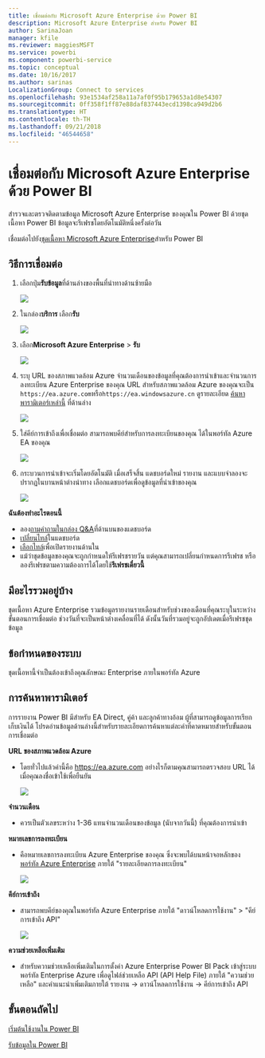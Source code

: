 ```yaml
---
title: เชื่อมต่อกับ Microsoft Azure Enterprise ด้วย Power BI
description: Microsoft Azure Enterprise สำหรับ Power BI
author: SarinaJoan
manager: kfile
ms.reviewer: maggiesMSFT
ms.service: powerbi
ms.component: powerbi-service
ms.topic: conceptual
ms.date: 10/16/2017
ms.author: sarinas
LocalizationGroup: Connect to services
ms.openlocfilehash: 93e1534af258a11a7af0f95b179653a1d8e54307
ms.sourcegitcommit: 0ff358f1ff87e88daf837443ecd1398ca949d2b6
ms.translationtype: HT
ms.contentlocale: th-TH
ms.lasthandoff: 09/21/2018
ms.locfileid: "46544658"
---
```

# <a name="connect-to-microsoft-azure-enterprise-with-power-bi"></a>เชื่อมต่อกับ Microsoft Azure Enterprise ด้วย Power BI
สำรวจและตรวจติดตามข้อมูล Microsoft Azure Enterprise ของคุณใน Power BI ด้วยชุดเนื้อหา Power BI ข้อมูลจะรีเฟรชโดยอัตโนมัติหนึ่งครั้งต่อวัน

เชื่อมต่อไปยัง[ชุดเนื้อหา Microsoft Azure Enterprise](https://app.powerbi.com/getdata/services/azure-enterprise)สำหรับ Power BI

## <a name="how-to-connect"></a>วิธีการเชื่อมต่อ
1. เลือกปุ่ม**รับข้อมูล**ที่ด้านล่างของพื้นที่นำทางด้านซ้ายมือ
   
    ![](media/service-connect-to-azure-enterprise/getdata.png)
2. ในกล่อง**บริการ** เลือก**รับ**
   
   ![](media/service-connect-to-azure-enterprise/services.png)
3. เลือก**Microsoft Azure Enterprise** \> **รับ**
   
   ![](media/service-connect-to-azure-enterprise/mazureenterprise.png)
4. ระบุ URL ของสภาพแวดล้อม Azure จำนวนเดือนของข้อมูลที่คุณต้องการนำเข้าและจำนวนการลงทะเบียน Azure Enterprise ของคุณ URL สำหรับสภาพแวดล้อม Azure ของคุณจะเป็น `https://ea.azure.com`หรือ`https://ea.windowsazure.cn` ดูรายละเอียด [ค้นหาพารามิเตอร์เหล่านี้](#FindingParams) ที่ด้านล่าง
   
    ![](media/service-connect-to-azure-enterprise/params.png)
5. ใส่คีย์การเข้าถึงเพื่อเชื่อมต่อ สามารถพบคีย์สำหรับการลงทะเบียนของคุณ ได้ในพอร์ทัล Azure EA ของคุณ
   
    ![](media/service-connect-to-azure-enterprise/creds.png)
6. กระบวนการนำเข้าจะเริ่มโดยอัตโนมัติ เมื่อเสร็จสิ้น แดชบอร์ดใหม่ รายงาน และแบบจำลองจะปรากฏในบานหน้าต่างนำทาง เลือกแดชบอร์ดเพื่อดูข้อมูลที่นำเข้าของคุณ
   
   ![](media/service-connect-to-azure-enterprise/dashboard.png)

**ฉันต้องทำอะไรตอนนี้**

* ลอง[ถามคำถามในกล่อง Q&A](consumer/end-user-q-and-a.md)ที่ด้านบนของแดชบอร์ด
* [เปลี่ยนไทล์](service-dashboard-edit-tile.md)ในแดชบอร์ด
* [เลือกไทล์](consumer/end-user-tiles.md)เพื่อเปิดรายงานด้านใน
* แม้ว่าชุดข้อมูลของคุณจะถูกกำหนดให้รีเฟรชรายวัน แต่คุณสามารถเปลี่ยนกำหนดการรีเฟรช หรือลองรีเฟรชตามความต้องการได้โดยใช้**รีเฟรชเดี๋ยวนี้**

## <a name="whats-included"></a>มีอะไรรวมอยู่บ้าง
ชุดเนื้อหา Azure Enterprise รวมข้อมูลรายงานรายเดือนสำหรับช่วงของเดือนที่คุณระบุในระหว่างขั้นตอนการเชื่อมต่อ ช่วงวันที่จะเป็นหน้าต่างเคลื่อนที่ได้ ดังนั้นวันที่รวมอยู่จะถูกอัปเดตเมื่อรีเฟรชชุดข้อมูล

## <a name="system-requirements"></a>ข้อกำหนดของระบบ
ชุดเนื้อหานี้จำเป็นต้องเข้าถึงคุณลักษณะ Enterprise ภายในพอร์ทัล Azure

<a name="FindingParams"></a>

## <a name="finding-parameters"></a>การค้นหาพารามิเตอร์
การรายงาน Power BI มีสำหรับ EA Direct, คู่ค้า และลูกค้าทางอ้อม ผู้ที่สามารถดูข้อมูลการเรียกเก็บเงินได้ โปรดอ่านข้อมูลด้านล่างนี้สำหรับรายละเอียดการค้นหาแต่ละค่าที่คาดหมายสำหรับขั้นตอนการเชื่อมต่อ

**URL ของสภาพแวดล้อม Azure**

* โดยทั่วไปแล้วค่านี้คือ https://ea.azure.com อย่างไรก็ตามคุณสามารถตรวจสอบ URL ได้เมื่อคุณลงชื่อเข้าใช้เพื่อยืนยัน
  
    ![](media/service-connect-to-azure-enterprise/params3.png)

**จำนวนเดือน**

* ควรเป็นตัวเลขระหว่าง 1-36 แทนจำนวนเดือนของข้อมูล (นับจากวันนี้) ที่คุณต้องการนำเข้า

**หมายเลขการลงทะเบียน**

* คือหมายเลขการลงทะเบียน Azure Enterprise ของคุณ ซึ่งจะพบได้บนหน้าจอหลักของ [พอร์ทัล Azure Enterprise](https://ea.azure.com/) ภายใต้ "รายละเอียดการลงทะเบียน"
  
    ![](media/service-connect-to-azure-enterprise/params2.png)

**คีย์การเข้าถึง**

* สามารถพบคีย์ของคุณในพอร์ทัล Azure Enterprise ภายใต้ "ดาวน์โหลดการใช้งาน" > "คีย์การเข้าถึง API"
  
    ![](media/service-connect-to-azure-enterprise/creds2.png)

**ความช่วยเหลือเพิ่มเติม**

* สำหรับความช่วยเหลือเพิ่มเติมในการตั้งค่า Azure Enterprise Power BI Pack เข้าสู่ระบบพอร์ทัล Enterprise Azure เพื่อดูไฟล์ช่วยเหลือ API (API Help File) ภายใต้ "ความช่วยเหลือ" และคำแนะนำเพิ่มเติมภายใต้ รายงาน -> ดาวน์โหลดการใช้งาน -> คีย์การเข้าถึง API

## <a name="next-steps"></a>ขั้นตอนถัดไป
[เริ่มต้นใช้งานใน Power BI](service-get-started.md)

[รับข้อมูลใน Power BI](service-get-data.md)

